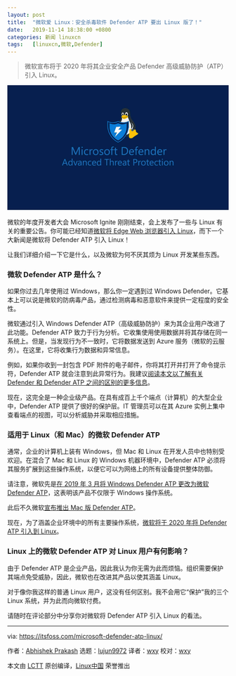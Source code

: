 ```yaml
---
layout: post
title:	"微软爱 Linux：安全杀毒软件 Defender ATP 要出 Linux 版了！"
date:	2019-11-14 18:38:00 +0800 
categories:	新闻 linuxcn 
tags:	[linuxcn,微软,Defender]
---
```




> 
> 微软宣布将于 2020 年将其企业安全产品 Defender 高级威胁防护（ATP）引入 Linux。
> 
> 
> 


![](/Asserts/Images/album/201911/14/183733rllau7hvkgzkuwgg.jpg)


微软的年度开发者大会 Microsoft Ignite 刚刚结束，会上发布了一些与 Linux 有关的重要公告。你可能已经知道[微软将 Edge Web 浏览器引入 Linux](/article-11562-1.html)，而下一个大新闻是微软将 Defender ATP 引入 Linux！


让我们详细介绍一下它是什么，以及微软为何不厌其烦为 Linux 开发某些东西。


### 微软 Defender ATP 是什么？


如果你过去几年使用过 Windows，那么你一定遇到过 Windows Defender。它基本上可以说是微软的防病毒产品，通过检测病毒和恶意软件来提供一定程度的安全性。


微软通过引入 Windows Defender ATP（高级威胁防护）来为其企业用户改进了此功能。Defender ATP 致力于行为分析。它收集使用使用数据并将其存储在同一系统上。但是，当发现行为不一致时，它将数据发送到 Azure 服务（微软的云服务）。在这里，它将收集行为数据和异常信息。


例如，如果你收到一封包含 PDF 附件的电子邮件，你将其打开并打开了命令提示符，Defender ATP 就会注意到此异常行为。我建议[阅读本文以了解有关 Defender 和 Defender ATP 之间的区别的更多信息](https://www.concurrency.com/blog/november-2017/windows-defender-vs-windows-defender-atp)。


现在，这完全是一种企业级产品。在具有成百上千个端点（计算机）的大型企业中，Defender ATP 提供了很好的保护层。IT 管理员可以在其 Azure 实例上集中查看端点的视图，可以分析威胁并采取相应措施。


### 适用于 Linux（和 Mac）的微软 Defender ATP


通常，企业的计算机上装有 Windows，但 Mac 和 Linux 在开发人员中也特别受欢迎。在混合了 Mac 和 Linux 的 Windows 机器环境中，Defender ATP 必须将其服务扩展到这些操作系统，以便它可以为网络上的所有设备提供整体防御。


请注意，微软先是[在 2019 年 3 月将 Windows Defender ATP 更改为微软 Defender ATP](https://www.theregister.co.uk/2019/03/21/microsoft_defender_atp/)，这表明该产品不仅限于 Windows 操作系统。


此后不久微软[宣布推出 Mac 版 Defender ATP](https://techcommunity.microsoft.com/t5/Microsoft-Defender-ATP/Announcing-Microsoft-Defender-ATP-for-Mac/ba-p/378010)。


现在，为了涵盖企业环境中的所有主要操作系统，[微软将于 2020 年将 Defender ATP 引入到 Linux](https://www.zdnet.com/article/microsoft-defender-atp-is-coming-to-linux-in-2020/)。


### Linux 上的微软 Defender ATP 对 Linux 用户有何影响？


由于 Defender ATP 是企业产品，因此我认为你无需为此而烦恼。组织需要保护其端点免受威胁，因此，微软也在改进其产品以使其涵盖 Linux。


对于像你我这样的普通 Linux 用户，这没有任何区别。我不会用它“保护”我的三个 Linux 系统，并为此而向微软付费。


请随时在评论部分中分享你对微软将 Defender ATP 引入 Linux 的看法。




---


via: <https://itsfoss.com/microsoft-defender-atp-linux/>


作者：[Abhishek Prakash](https://itsfoss.com/author/abhishek/) 选题：[lujun9972](https://github.com/lujun9972) 译者：[wxy](https://github.com/wxy) 校对：[wxy](https://github.com/wxy)


本文由 [LCTT](https://github.com/LCTT/TranslateProject) 原创编译，[Linux中国](https://linux.cn/) 荣誉推出
